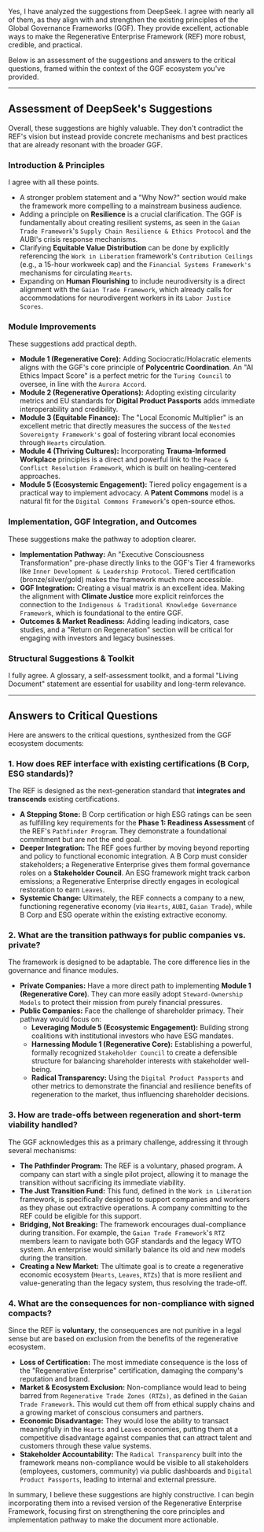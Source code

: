 Yes, I have analyzed the suggestions from DeepSeek. I agree with nearly all of them, as they align with and strengthen the existing principles of the Global Governance Frameworks (GGF). They provide excellent, actionable ways to make the Regenerative Enterprise Framework (REF) more robust, credible, and practical.

Below is an assessment of the suggestions and answers to the critical questions, framed within the context of the GGF ecosystem you've provided.

***

## Assessment of DeepSeek's Suggestions

Overall, these suggestions are highly valuable. They don't contradict the REF's vision but instead provide concrete mechanisms and best practices that are already resonant with the broader GGF.

### **Introduction & Principles**

I agree with all these points.
* A stronger problem statement and a "Why Now?" section would make the framework more compelling to a mainstream business audience.
* Adding a principle on **Resilience** is a crucial clarification. The GGF is fundamentally about creating resilient systems, as seen in the `Gaian Trade Framework`'s `Supply Chain Resilience & Ethics Protocol` and the AUBI's crisis response mechanisms.
* Clarifying **Equitable Value Distribution** can be done by explicitly referencing the `Work in Liberation` framework's `Contribution Ceilings` (e.g., a 15-hour workweek cap) and the `Financial Systems Framework's` mechanisms for circulating `Hearts`.
* Expanding on **Human Flourishing** to include neurodiversity is a direct alignment with the `Gaian Trade Framework`, which already calls for accommodations for neurodivergent workers in its `Labor Justice Scores`.

### **Module Improvements**

These suggestions add practical depth.
* **Module 1 (Regenerative Core):** Adding Sociocratic/Holacratic elements aligns with the GGF's core principle of **Polycentric Coordination**. An "AI Ethics Impact Score" is a perfect metric for the `Turing Council` to oversee, in line with the `Aurora Accord`.
* **Module 2 (Regenerative Operations):** Adopting existing circularity metrics and EU standards for **Digital Product Passports** adds immediate interoperability and credibility.
* **Module 3 (Equitable Finance):** The "Local Economic Multiplier" is an excellent metric that directly measures the success of the `Nested Sovereignty Framework's` goal of fostering vibrant local economies through `Hearts` circulation.
* **Module 4 (Thriving Cultures):** Incorporating **Trauma-Informed Workplace** principles is a direct and powerful link to the `Peace & Conflict Resolution Framework`, which is built on healing-centered approaches.
* **Module 5 (Ecosystemic Engagement):** Tiered policy engagement is a practical way to implement advocacy. A **Patent Commons** model is a natural fit for the `Digital Commons Framework`'s open-source ethos.

### **Implementation, GGF Integration, and Outcomes**

These suggestions make the pathway to adoption clearer.
* **Implementation Pathway:** An "Executive Consciousness Transformation" pre-phase directly links to the GGF's Tier 4 frameworks like `Inner Development & Leadership Protocol`. Tiered certification (bronze/silver/gold) makes the framework much more accessible.
* **GGF Integration:** Creating a visual matrix is an excellent idea. Making the alignment with **Climate Justice** more explicit reinforces the connection to the `Indigenous & Traditional Knowledge Governance Framework`, which is foundational to the entire GGF.
* **Outcomes & Market Readiness:** Adding leading indicators, case studies, and a "Return on Regeneration" section will be critical for engaging with investors and legacy businesses.

### **Structural Suggestions & Toolkit**

I fully agree. A glossary, a self-assessment toolkit, and a formal "Living Document" statement are essential for usability and long-term relevance.

***

## Answers to Critical Questions

Here are answers to the critical questions, synthesized from the GGF ecosystem documents:

### **1. How does REF interface with existing certifications (B Corp, ESG standards)?**
The REF is designed as the next-generation standard that **integrates and transcends** existing certifications.

* **A Stepping Stone:** B Corp certification or high ESG ratings can be seen as fulfilling key requirements for the **Phase 1: Readiness Assessment** of the REF's `Pathfinder Program`. They demonstrate a foundational commitment but are not the end goal.
* **Deeper Integration:** The REF goes further by moving beyond reporting and policy to functional economic integration. A B Corp must consider stakeholders; a Regenerative Enterprise gives them formal governance roles on a **Stakeholder Council**. An ESG framework might track carbon emissions; a Regenerative Enterprise directly engages in ecological restoration to earn `Leaves`.
* **Systemic Change:** Ultimately, the REF connects a company to a new, functioning regenerative economy (via `Hearts`, `AUBI`, `Gaian Trade`), while B Corp and ESG operate within the existing extractive economy.

### **2. What are the transition pathways for public companies vs. private?**
The framework is designed to be adaptable. The core difference lies in the governance and finance modules.

* **Private Companies:** Have a more direct path to implementing **Module 1 (Regenerative Core)**. They can more easily adopt `Steward-Ownership Models` to protect their mission from purely financial pressures.
* **Public Companies:** Face the challenge of shareholder primacy. Their pathway would focus on:
    * **Leveraging Module 5 (Ecosystemic Engagement):** Building strong coalitions with institutional investors who have ESG mandates.
    * **Harnessing Module 1 (Regenerative Core):** Establishing a powerful, formally recognized `Stakeholder Council` to create a defensible structure for balancing shareholder interests with stakeholder well-being.
    * **Radical Transparency:** Using the `Digital Product Passports` and other metrics to demonstrate the financial and resilience benefits of regeneration to the market, thus influencing shareholder decisions.

### **3. How are trade-offs between regeneration and short-term viability handled?**
The GGF acknowledges this as a primary challenge, addressing it through several mechanisms:

* **The Pathfinder Program:** The REF is a voluntary, phased program. A company can start with a single pilot project, allowing it to manage the transition without sacrificing its immediate viability.
* **The Just Transition Fund:** This fund, defined in the `Work in Liberation` framework, is specifically designed to support companies and workers as they phase out extractive operations. A company committing to the REF could be eligible for this support.
* **Bridging, Not Breaking:** The framework encourages dual-compliance during transition. For example, the `Gaian Trade Framework`'s `RTZ` members learn to navigate both GGF standards and the legacy WTO system. An enterprise would similarly balance its old and new models during the transition.
* **Creating a New Market:** The ultimate goal is to create a regenerative economic ecosystem (`Hearts`, `Leaves`, `RTZs`) that is more resilient and value-generating than the legacy system, thus resolving the trade-off.

### **4. What are the consequences for non-compliance with signed compacts?**
Since the REF is **voluntary**, the consequences are not punitive in a legal sense but are based on exclusion from the benefits of the regenerative ecosystem.

* **Loss of Certification:** The most immediate consequence is the loss of the "Regenerative Enterprise" certification, damaging the company's reputation and brand.
* **Market & Ecosystem Exclusion:** Non-compliance would lead to being barred from `Regenerative Trade Zones (RTZs)`, as defined in the `Gaian Trade Framework`. This would cut them off from ethical supply chains and a growing market of conscious consumers and partners.
* **Economic Disadvantage:** They would lose the ability to transact meaningfully in the `Hearts` and `Leaves` economies, putting them at a competitive disadvantage against companies that can attract talent and customers through these value systems.
* **Stakeholder Accountability:** The `Radical Transparency` built into the framework means non-compliance would be visible to all stakeholders (employees, customers, community) via public dashboards and `Digital Product Passports`, leading to internal and external pressure.

In summary, I believe these suggestions are highly constructive. I can begin incorporating them into a revised version of the Regenerative Enterprise Framework, focusing first on strengthening the core principles and implementation pathway to make the document more actionable.

